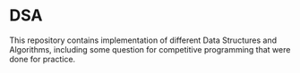 # DSA

This repository contains implementation of different Data Structures and Algorithms, including some question for competitive programming that were done for practice. 
